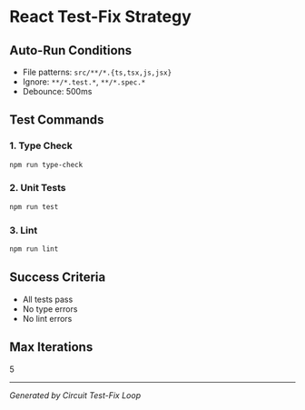 # React Test-Fix Strategy

## Auto-Run Conditions
- File patterns: `src/**/*.{ts,tsx,js,jsx}`
- Ignore: `**/*.test.*`, `**/*.spec.*`
- Debounce: 500ms

## Test Commands

### 1. Type Check
```bash
npm run type-check
```

### 2. Unit Tests
```bash
npm run test
```

### 3. Lint
```bash
npm run lint
```

## Success Criteria
- All tests pass
- No type errors
- No lint errors

## Max Iterations
5

---
_Generated by Circuit Test-Fix Loop_
